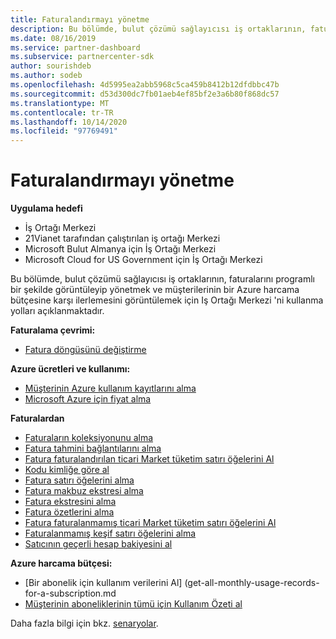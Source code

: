 ```yaml
---
title: Faturalandırmayı yönetme
description: Bu bölümde, bulut çözümü sağlayıcısı iş ortaklarının, faturalarını programlı olarak görüntüleyip yönetmek için Iş ortağı merkezini kullanma ve müşterilerin bir Azure harcama bütçesine karşı ilerlemesini görüntüleme yolları açıklanmaktadır.
ms.date: 08/16/2019
ms.service: partner-dashboard
ms.subservice: partnercenter-sdk
author: sourishdeb
ms.author: sodeb
ms.openlocfilehash: 4d5995ea2abb5968c5ca459b8412b12dfdbbc47b
ms.sourcegitcommit: d53d300dc7fb01aeb4ef85bf2e3a6b80f868dc57
ms.translationtype: MT
ms.contentlocale: tr-TR
ms.lasthandoff: 10/14/2020
ms.locfileid: "97769491"
---
```

# <a name="manage-billing"></a>Faturalandırmayı yönetme

**Uygulama hedefi**

- İş Ortağı Merkezi
- 21Vianet tarafından çalıştırılan iş ortağı Merkezi
- Microsoft Bulut Almanya için İş Ortağı Merkezi
- Microsoft Cloud for US Government için İş Ortağı Merkezi

Bu bölümde, bulut çözümü sağlayıcısı iş ortaklarının, faturalarını programlı bir şekilde görüntüleyip yönetmek ve müşterilerinin bir Azure harcama bütçesine karşı ilerlemesini görüntülemek için Iş Ortağı Merkezi 'ni kullanma yolları açıklanmaktadır.

**Faturalama çevrimi:**
- [Fatura döngüsünü değiştirme](change-the-billing-cycle.md)

**Azure ücretleri ve kullanımı:**
- [Müşterinin Azure kullanım kayıtlarını alma](get-a-customer-s-utilization-record-for-azure.md)
- [Microsoft Azure için fiyat alma](get-prices-for-microsoft-azure.md)

**Faturalardan**
- [Faturaların koleksiyonunu alma](get-a-collection-of-invoices.md)
- [Fatura tahmini bağlantılarını alma](get-invoice-estimate-links.md)
- [Fatura faturalandırılan ticari Market tüketim satırı öğelerini Al](get-invoice-billed-consumption-lineitems.md)
- [Kodu kimliğe göre al](get-invoice-by-id.md)
- [Fatura satırı öğelerini alma](get-invoiceline-items.md)
- [Fatura makbuz ekstresi alma](get-invoice-receipt-statement.md)
- [Fatura ekstresini alma](get-invoice-statement.md)
- [Fatura özetlerini alma](get-invoice-summaries.md)
- [Fatura faturalanmamış ticari Market tüketim satırı öğelerini Al](get-invoice-unbilled-consumption-lineitems.md)
- [Faturalanmamış keşif satırı öğelerini alma](get-invoice-unbilled-recon-lineitems.md)
- [Satıcının geçerli hesap bakiyesini al](get-the-reseller-s-current-account-balance.md)

**Azure harcama bütçesi:**
- [Bir abonelik için kullanım verilerini Al] (get-all-monthly-usage-records-for-a-subscription.md
- [Müşterinin aboneliklerinin tümü için Kullanım Özeti al](get-a-customer-usage-summary.md)

Daha fazla bilgi için bkz. [senaryolar](scenarios.md).
